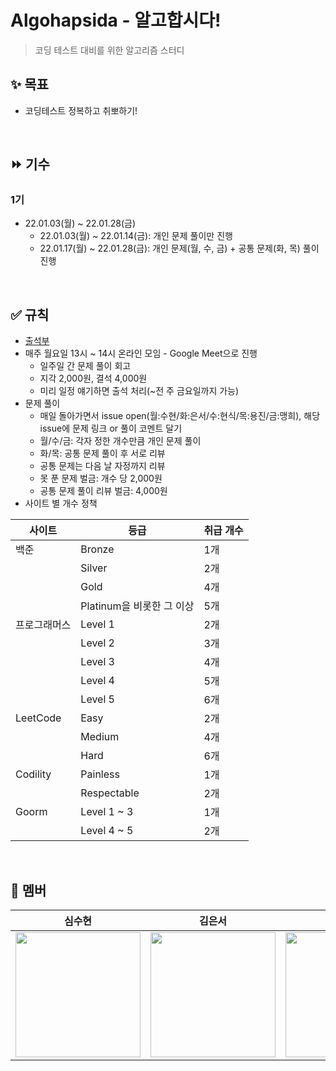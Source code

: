 # Algohapsida - 알고합시다!
> 코딩 테스트 대비를 위한 알고리즘 스터디

## ✨ 목표
* 코딩테스트 정복하고 취뽀하기!

<br>

## ⏩ 기수
### 1기
* 22.01.03(월) ~ 22.01.28(금)
  * 22.01.03(월) ~ 22.01.14(금): 개인 문제 풀이만 진행
  * 22.01.17(월) ~ 22.01.28(금): 개인 문제(월, 수, 금) + 공통 문제(화, 목) 풀이 진행

<br>

## ✅ 규칙
* [출석부](https://docs.google.com/spreadsheets/d/110VQFmDK46HOd2RTHSAxZ8uRrLDzu8-4wx4bV84AQgA/edit?usp=sharing)
* 매주 월요일 13시 ~ 14시 온라인 모임 - Google Meet으로 진행
  * 일주일 간 문제 풀이 회고
  * 지각 2,000원, 결석 4,000원
  * 미리 일정 얘기하면 출석 처리(~전 주 금요일까지 가능)
* 문제 풀이
  * 매일 돌아가면서 issue open(월:수현/화:은서/수:현식/목:용진/금:맹희), 해당 issue에 문제 링크 or 풀이 코멘트 달기
  * 월/수/금: 각자 정한 개수만큼 개인 문제 풀이
  * 화/목: 공통 문제 풀이 후 서로 리뷰
  * 공통 문제는 다음 날 자정까지 리뷰
  * 못 푼 문제 벌금: 개수 당 2,000원
  * 공통 문제 풀이 리뷰 벌금: 4,000원
* 사이트 별 개수 정책

|사이트|등급|취급 개수|
|---|---|---|
|백준|Bronze|1개|
||Silver|2개|
||Gold|4개|
||Platinum을 비롯한 그 이상|5개|
|프로그래머스|Level 1|2개|
||Level 2|3개|
||Level 3|4개|
||Level 4|5개|
||Level 5|6개|
|LeetCode|Easy|2개|
||Medium|4개|
||Hard|6개|
|Codility|Painless|1개|
||Respectable|2개|
|Goorm|Level 1 ~ 3|1개|
||Level 4 ~ 5|2개|

<br>

## 👥 멤버
|심수현|김은서|김현식|신용진|한맹희|
|:-:|:-:|:-:|:-:|:-:|
<a href="https://github.com/suhyunsim"><img src="https://avatars.githubusercontent.com/suhyunsim" width="200" height="200">|<a href="https://github.com/eunseo2"><img src="https://avatars.githubusercontent.com/eunseo2" width="200" height="200">|<a href="https://github.com/hsik0225"><img src="https://avatars.githubusercontent.com/hsik0225" width="200" height="200">|<a href="https://github.com/sirin0762"><img src="https://avatars.githubusercontent.com/sirin0762" width="200" height="200">|<a href="https://github.com/maenguin"><img src="https://avatars.githubusercontent.com/maenguin" width="200" height="200">
